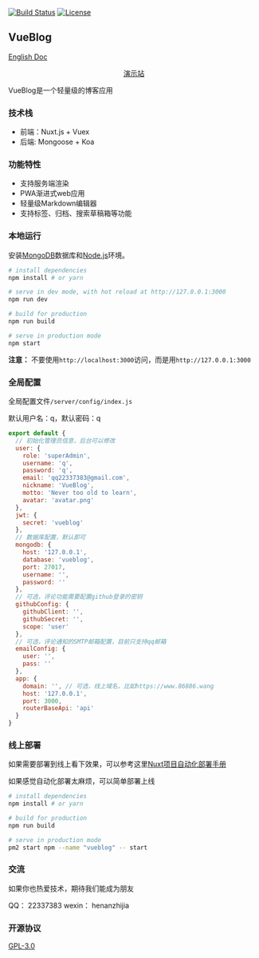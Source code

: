 
<a href="https://travis-ci.org/wmui/vueblog"><img src="https://travis-ci.org/wmui/vueblog.svg?branch=master" alt="Build Status"></a>
<a href="https://github.com/wmui/vueblog"><img src="https://img.shields.io/badge/license-AGPL-blue.svg" alt="License"></a>

## VueBlog

[English Doc](https://github.com/wmui/vueblog/blob/master/README.en.md)

<div style="text-align:center;">
  <p><a href="https://www.86886.wang" target="_blank">演示站</a></p>
</div>

VueBlog是一个轻量级的博客应用

### 技术栈

- 前端：Nuxt.js + Vuex
- 后端: Mongoose + Koa

### 功能特性

- 支持服务端渲染
- PWA渐进式web应用
- 轻量级Markdown编辑器
- 支持标签、归档、搜索草稿箱等功能

### 本地运行

安装[MongoDB](https://www.mongodb.com/download-center?jmp=nav#community)数据库和[Node.js](https://nodejs.org/en/)环境。

``` bash
# install dependencies
npm install # or yarn

# serve in dev mode, with hot reload at http://127.0.0.1:3000
npm run dev

# build for production
npm run build

# serve in production mode
npm start
```

**注意：** 不要使用`http://localhost:3000`访问，而是用`http://127.0.0.1:3000`

### 全局配置

全局配置文件`/server/config/index.js`

默认用户名：q，默认密码：q  

```javascript
export default {
  // 初始化管理员信息，后台可以修改
  user: {
    role: 'superAdmin',
    username: 'q',
    password: 'q',
    email: 'qq22337383@gmail.com',
    nickname: 'VueBlog',
    motto: 'Never too old to learn',
    avatar: 'avatar.png'
  },
  jwt: {
    secret: 'vueblog'
  },
  // 数据库配置，默认即可
  mongodb: {
    host: '127.0.0.1',
    database: 'vueblog',
    port: 27017,
    username: '',
    password: ''
  },
  // 可选，评论功能需要配置github登录的密钥
  githubConfig: {
    githubClient: '',
    githubSecret: '',
    scope: 'user'
  },
  // 可选，评论通知的SMTP邮箱配置，目前只支持qq邮箱
  emailConfig: {
    user: '',
    pass: ''
  },
  app: {
    domain: '', // 可选，线上域名，比如https://www.86886.wang
    host: '127.0.0.1',
    port: 3000,
    routerBaseApi: 'api'
  }
}
```

### 线上部署

如果需要部署到线上看下效果，可以参考这里[Nuxt项目自动化部署手册](https://github.com/wmui/web-deploy)

如果感觉自动化部署太麻烦，可以简单部署上线

```bash
# install dependencies
npm install # or yarn

# build for production
npm run build

# serve in production mode
pm2 start npm --name "vueblog" -- start
```

### 交流

如果你也热爱技术，期待我们能成为朋友

QQ： 22337383
wexin： henanzhijia


### 开源协议

[GPL-3.0](https://choosealicense.com/licenses/gpl-3.0/)  
